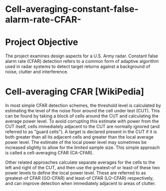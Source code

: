 # Cell-averaging-constant-false-alarm-rate-CFAR-

# Project Objective
The project examines design aspects for a U.S. Army radar. Constant false alarm rate (CFAR) detection refers to a common form of adaptive algorithm used in radar systems to detect target returns against a background of noise, clutter and interference.

# Cell-averaging CFAR [WikiPedia]
In most simple CFAR detection schemes, the threshold level is calculated by estimating the level of the noise floor around the cell under test (CUT). This can be found by taking a block of cells around the CUT and calculating the average power level. To avoid corrupting this estimate with power from the CUT itself, cells immediately adjacent to the CUT are normally ignored (and referred to as "guard cells"). A target is declared present in the CUT if it is both greater than all its adjacent cells and greater than the local average power level. The estimate of the local power level may sometimes be increased slightly to allow for the limited sample size. This simple approach is called a cell-averaging CFAR (CA-CFAR).

Other related approaches calculate separate averages for the cells to the left and right of the CUT, and then use the greatest-of or least-of these two power levels to define the local power level. These are referred to as greatest-of CFAR (GO-CFAR) and least-of CFAR (LO-CFAR) respectively, and can improve detection when immediately adjacent to areas of clutter.

